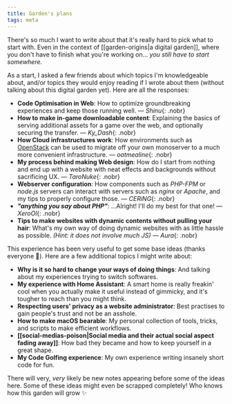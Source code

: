 ```yaml
---
title: Garden's plans
tags: meta
---
```


There's so much I want to write about that it's really hard to pick what to start with. Even in the context of [[garden-origins|a digital garden]], where you don't have to finish what you're working on... *you still have to start somewhere.*

As a start, I asked a few friends about which topics I'm knowledgeable about, and/or topics they would enjoy reading if I wrote about them (without talking about this digital garden yet). Here are all the responses:
- **Code Optimisation in Web**: How to optimize groundbreaking experiences and keep those running well. *— Shinu*{: .nobr}
- **How to make in-game downloadable content**: Explaining the basics of serving additional assets for a game over the web, and optionally securing the transfer. *— Ky_Dash*{: .nobr}
- **How Cloud infrastructures work**: How environments such as [OpenStack](https://www.openstack.org/) can be used to migrate off your own monoserver to a much more convenient infrastructure. *— oatmealine*{: .nobr}
- **My process behind making Web design**: How do I start from nothing and end up with a website with neat effects and backgrounds without sacrificing UX. *— TaroNuke*{: .nobr}
- **Webserver configuration**: How components such as *PHP-FPM* or *node.js* servers can interact with servers such as *nginx* or *Apache*, and my tips to properly configure those. *— CERiNG*{: .nobr}
- ***"anything you say about PHP"***: ...Alright! I'll do my best for that one! *— XeroOl*{: .nobr}
- **Tips to make websites with dynamic contents without pulling your hair**: What's my own way of doing dynamic websites with as little hassle as possible. *(Hint: it does not involve much JS)* *— Aura*{: .nobr}

This experience has been very useful to get some base ideas (thanks everyone 🧡). Here are a few additional topics I might write about:
- **Why is it so hard to change your ways of doing things**: And talking about my experiences trying to switch softwares.
- **My experience with Home Assistant**: A smart home is really freakin' cool when you actually make it useful instead of gimmicky, and it's tougher to reach than you might think.
- **Respecting users' privacy as a website administrator**: Best practises to gain people's trust and not be an asshole.
- **How to make macOS bearable**: My personal collection of tools, tricks, and scripts to make efficient workflows.
- **[[social-medias-poison|Social media and their actual social aspect fading away]]**: How bad they became and how to keep yourself in a great shape.
- **My Code Golfing experience**: My own experience writing insanely short code for fun.

There will very, *very* likely be new notes appearing before some of the ideas here. Some of these ideas might even be scrapped completely! Who knows how this garden will grow ✨